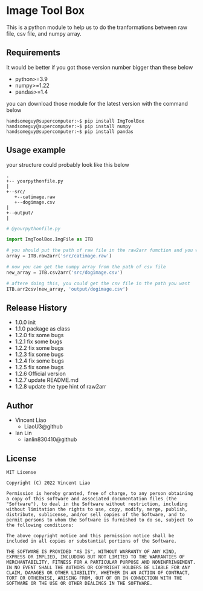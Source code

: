 # Image Tool Box

This is a python module to help us to do the tranformations between raw file, csv file, and numpy array.

## Requirements
It would be better if you got those version number bigger than these below
* python>=3.9
* numpy>=1.22
* pandas>=1.4

you can download those module for the latest version with the command below

```shell
handsomeguy@supercomputer:~$ pip install ImgToolBox
handsomeguy@supercomputer:~$ pip install numpy
handsomeguy@supercomputer:~$ pip install pandas
```
## Usage example
your structure could probably look like this below

```
.
+-- yourpythonfile.py
|
+--src/
   +--catimage.raw
   +--dogimage.csv
|
+--output/
|
```
```python
# @yourpythonfile.py

import ImgToolBox.ImgFile as ITB

# you should put the path of raw file in the raw2arr fumction and you will get the numpy array from raw file
array = ITB.raw2arr('src/catimage.raw')

# now you can get the numpy array from the path of csv file
new_array = ITB.csv2arr('src/dogimage.csv')

# aftere doing this, you could get the csv file in the path you want
ITB.arr2csv(new_array, 'output/dogimage.csv')

```

## Release History
* 1.0.0 init
* 1.1.0 package as class
* 1.2.0 fix some bugs
* 1.2.1 fix some bugs
* 1.2.2 fix some bugs
* 1.2.3 fix some bugs
* 1.2.4 fix some bugs
* 1.2.5 fix some bugs
* 1.2.6 Official version
* 1.2.7 update README.md
* 1.2.8 update the type hint of raw2arr

## Author
* Vincent Liao
    * LiaoU3@github
* Ian Lin
    * ianlin830410@github

## License
```
MIT License

Copyright (C) 2022 Vincent Liao

Permission is hereby granted, free of charge, to any person obtaining a copy of this software and associated documentation files (the "Software"), to deal in the Software without restriction, including without limitation the rights to use, copy, modify, merge, publish, distribute, sublicense, and/or sell copies of the Software, and to permit persons to whom the Software is furnished to do so, subject to the following conditions:

The above copyright notice and this permission notice shall be included in all copies or substantial portions of the Software.

THE SOFTWARE IS PROVIDED "AS IS", WITHOUT WARRANTY OF ANY KIND, EXPRESS OR IMPLIED, INCLUDING BUT NOT LIMITED TO THE WARRANTIES OF MERCHANTABILITY, FITNESS FOR A PARTICULAR PURPOSE AND NONINFRINGEMENT. IN NO EVENT SHALL THE AUTHORS OR COPYRIGHT HOLDERS BE LIABLE FOR ANY CLAIM, DAMAGES OR OTHER LIABILITY, WHETHER IN AN ACTION OF CONTRACT, TORT OR OTHERWISE, ARISING FROM, OUT OF OR IN CONNECTION WITH THE SOFTWARE OR THE USE OR OTHER DEALINGS IN THE SOFTWARE.
```
